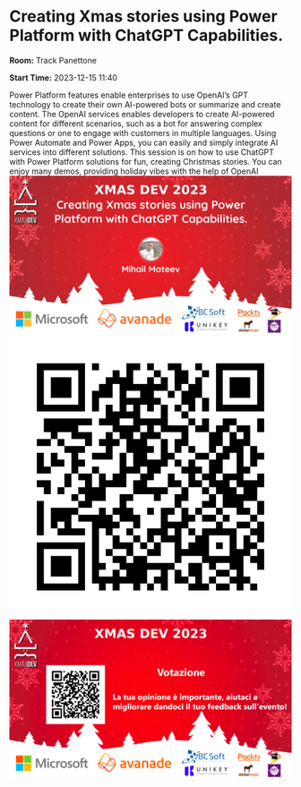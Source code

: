 # Creating Xmas stories using Power Platform with ChatGPT  Capabilities.
**Room:** Track Panettone

**Start Time:** 2023-12-15 11:40

Power Platform features enable enterprises to use OpenAI’s GPT technology to create their own AI-powered bots or summarize and create content.
The OpenAI services enables developers to create AI-powered content for different scenarios, such as a bot for answering complex questions or one to engage with customers in multiple languages.
Using Power Automate and Power Apps, you can easily and simply integrate AI services into different solutions.
This session is on how to use ChatGPT with Power Platform solutions for fun, creating Christmas stories. You can enjoy many demos,  providing holiday vibes with the help of OpenAI
![Banner](room1_11_40.jpeg 'SessionBanner')
![QR](qr.png 'Qr')
![Voting Banner](VotingBanner.png 'Voting Banner')

